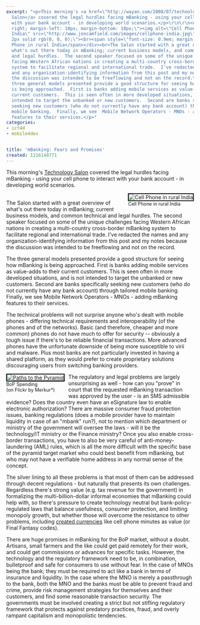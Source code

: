 ```yaml
---
excerpt: "<p>This morning's <a href=\"http://wayan.com/2008/07/technology-salon-m-banking.html\">Technology
  Salon</a> covered the legal hurdles facing mBanking - using your cell phone to interact
  with your bank account - in developing world scenarios.</p>\r\n\r\n<div style=\"float:
  right; margin-left: 10px; margin-bottom: 10px;\"><img alt=\"Cell Phone in rural
  India\" src=\"http://www.joncamfield.com/images/cellphone-india.jpg\" style=\"border:
  2px solid rgb(0, 0, 0);\"><br><span style=\"font-size: 0.9em; margin-top: 0px;\">Cell
  Phone in rural India</span></div><br>The Salon started with a great overview of
  what's out there today in mBanking; current business models, and common technical
  and legal hurdles.  The second speaker focused on some of the unique challenges
  facing Western African nations in creating a multi-country cross-border mBanking
  system to facilitate regional and international trade.  I've redacted the names
  and any organization-identifying information from this post and my notes because
  the discussion was intended to be freeflowing and not on the record.\r\n\r\n<p>The
  three general models presented provide a good structure for seeing how mBanking
  is being approached.  First is banks adding mobile services as value-adds to their
  current customers.  This is seen often in more developed situations, and is not
  intended to target the unbanked or new customers.  Second are banks specifically
  seeking new customers (who do not currently have any bank account) through tailored
  mobile banking.  Finally, we see  Mobile Network Operators - MNOs - adding mBanking
  features to their services.</p>"
categories:
- ict4d
- mobile4dev


title: 'mBanking: Fears and Promises'
created: 1216140771
---
```

<p>This morning's <a href="http://wayan.com/2008/07/technology-salon-m-banking.html">Technology Salon</a> covered the legal hurdles facing mBanking - using your cell phone to interact with your bank account - in developing world scenarios.</p>

<div style="float: right; margin-left: 10px; margin-bottom: 10px;"><img alt="Cell Phone in rural India" src="http://www.joncamfield.com/images/cellphone-india.jpg" style="border: 2px solid rgb(0, 0, 0);"><br><span style="font-size: 0.9em; margin-top: 0px;">Cell Phone in rural India</span></div><br>The Salon started with a great overview of what's out there today in mBanking; current business models, and common technical and legal hurdles.  The second speaker focused on some of the unique challenges facing Western African nations in creating a multi-country cross-border mBanking system to facilitate regional and international trade.  I've redacted the names and any organization-identifying information from this post and my notes because the discussion was intended to be freeflowing and not on the record.

<p>The three general models presented provide a good structure for seeing how mBanking is being approached.  First is banks adding mobile services as value-adds to their current customers.  This is seen often in more developed situations, and is not intended to target the unbanked or new customers.  Second are banks specifically seeking new customers (who do not currently have any bank account) through tailored mobile banking.  Finally, we see  Mobile Network Operators - MNOs - adding mBanking features to their services.</p>

<p>The technical problems will not surprise anyone who's dealt with mobile phones - differing technical requirements and interoperability (of the phones and of the networks).  Basic (and therefore, cheaper and more common) phones do not have much to offer for security -- obviously a tough issue if there's to be reliable financial transactions.  More advanced phones have the unfortunate downside of being more susceptible to virii and malware.  Plus most banks are not particularly invested in having a shared platform, as they would prefer to create proprietary solutions discouraging users from switching banking providers.</p>

<p><div style="float: left; margin-right: 10px; margin-bottom: 10px;"><a href="http://flickr.com/photos/merkur/173809104/"><img alt="Paths to the Pyramid"  src="http://farm1.static.flickr.com/58/173809104_5eed318aa0_m.jpg" style="border: 2px solid rgb(0, 0, 0);"></a><br><span style="font-size: 0.9em; margin-top: 0px;"> BoP Spending <Br  /> (on Flickr  by Merkur*)</span></div>The regulatory and legal problems are largely unsurprising as well - how can you "prove" in court that the requested mBanking transaction was approved by the user - is an SMS admissible evidence?  Does the country even have an eSignature law to enable electronic authorization?  There are massive consumer fraud protection issues, banking regulations (does a mobile provider have to maintain liquidity in case of an "mbank" run?), not to mention which department or ministry of the government will oversee the laws - will it be the technology/IT ministry or the Finance ministry?  Once you also enable cross-border transactions, you have to also be very careful of anti-money-laundering (AML) rules, which is all the more difficult with the specific base of the pyramid target market who could best benefit from mBanking, but who may not have a verifiable home address in any normal sense of the concept.</p>

<p>The silver lining to all these problems is that most of them can be addressed through decent regulations - but naturally that presents its own challenges.  Regardless there's strong value (e.g. tax revenue for the government) in formalizing the multi-billion-dollar informal economies that mBanking could help with, so there's pressure to create technology neutral but bank-policy-regulated laws that balance usefulness, consumer protection, and limiting monopoly growth, but whether those will overcome the resistance to other problems, including <a href="http://www.joncamfield.com/blog/2006/04/there_was_music_in_the_cafes_a.html">created currencies</a> like cell phone minutes as value (or Final Fantasy codes).</p>

<p>There are huge promises in mBanking for the BoP market, without a doubt.  Artisans, small farmers and the like could get paid remotely for their work, and could get commissions or advances for specific tasks.  However, the technology and the regulatory framework need to be, in combination, bulletproof and safe for consumers to use without fear.  In the case of MNOs being the bank; they must be required to act like a bank in terms of insurance and liquidity.  In the case where the MNO is merely a passthrough to the bank, both the MNO and the banks must be able to prevent fraud and crime, provide risk management strategies for themselves and their customers, and find some reasonable transaction security.  The governments must be involved creating a strict but not stifling regulatory framework that protects against predatory practices, fraud, and overly rampant capitalism and monopolistic tendencies.  </p>
